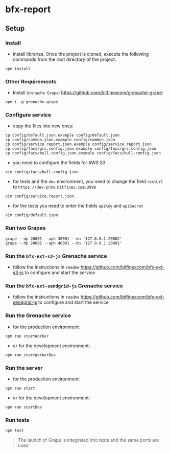 # bfx-report

## Setup

### Install

- install libraries. Once the project is cloned,
execute the following commands from the root directory of the project:

```
npm install
```

### Other Requirements

- Install `Grenache Grape`: https://github.com/bitfinexcom/grenache-grape:

```
npm i -g grenache-grape
```

### Configure service

- copy the files into new ones:

```
cp config/default.json.example config/default.json
cp config/common.json.example config/common.json
cp config/service.report.json.example config/service.report.json
cp config/facs/grc.config.json.example config/facs/grc.config.json
cp config/facs/bull.config.json.example config/facs/bull.config.json
```

- you need to configure the fields for AWS S3

```
vim config/facs/bull.config.json
```

- for tests and the `dev` environment, you need to change the field `restUrl` to `https://dev-prdn.bitfinex.com:2998`

```
vim config/service.report.json
```

- for the tests you need to enter the fields `apiKey` and `apiSecret`

```
vim config/default.json
```

### Run two Grapes

```
grape --dp 20001 --aph 30001 --bn '127.0.0.1:20002'
grape --dp 20002 --aph 40001 --bn '127.0.0.1:20001'
```

### Run the `bfx-ext-s3-js` Grenache service

- follow the instructions in `readme` https://github.com/bitfinexcom/bfx-ext-s3-js to configure and start the service

### Run the `bfx-ext-sendgrid-js` Grenache service

- follow the instructions in `readme` https://github.com/bitfinexcom/bfx-ext-sendgrid-js to configure and start the service

### Run the Grenache service

- for the production environment:

```
npm run startWorker
```

- or for the development environment:

```
npm run startWorkerDev
```

### Run the server

- for the production environment:

```
npm run start
```

- or for the development environment:

```
npm run startDev
```

### Run tests

```
npm test
```

> The launch of Grape is integrated into tests and the same ports are used
